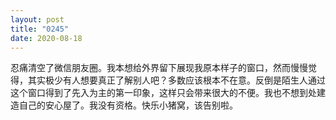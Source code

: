 ```yaml
---
layout: post
title: "0245"
date: 2020-08-18
---
```

忍痛清空了微信朋友圈。我本想给外界留下展现我原本样子的窗口，然而慢慢觉得，其实极少有人想要真正了解别人吧？多数应该根本不在意。反倒是陌生人通过这个窗口得到了先入为主的第一印象，这样只会带来很大的不便。我也不想到处建造自己的安心屋了。我没有资格。快乐小猪窝，该告别啦。
